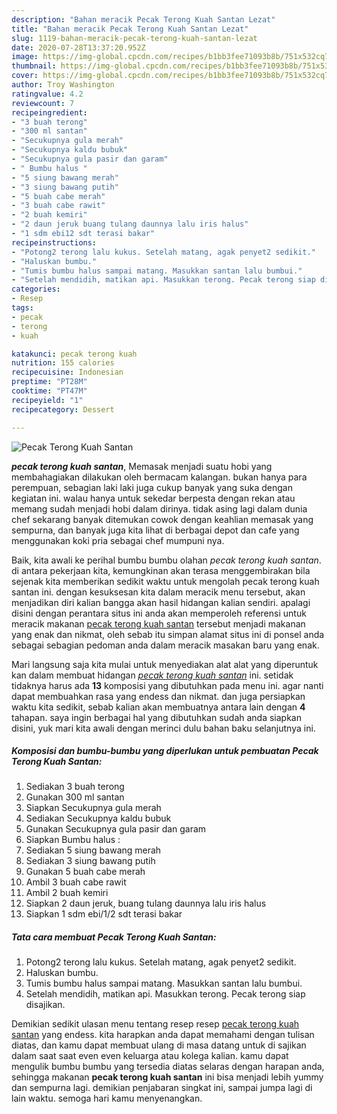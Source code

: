 ```yaml
---
description: "Bahan meracik Pecak Terong Kuah Santan Lezat"
title: "Bahan meracik Pecak Terong Kuah Santan Lezat"
slug: 1119-bahan-meracik-pecak-terong-kuah-santan-lezat
date: 2020-07-28T13:37:20.952Z
image: https://img-global.cpcdn.com/recipes/b1bb3fee71093b8b/751x532cq70/pecak-terong-kuah-santan-foto-resep-utama.jpg
thumbnail: https://img-global.cpcdn.com/recipes/b1bb3fee71093b8b/751x532cq70/pecak-terong-kuah-santan-foto-resep-utama.jpg
cover: https://img-global.cpcdn.com/recipes/b1bb3fee71093b8b/751x532cq70/pecak-terong-kuah-santan-foto-resep-utama.jpg
author: Troy Washington
ratingvalue: 4.2
reviewcount: 7
recipeingredient:
- "3 buah terong"
- "300 ml santan"
- "Secukupnya gula merah"
- "Secukupnya kaldu bubuk"
- "Secukupnya gula pasir dan garam"
- " Bumbu halus "
- "5 siung bawang merah"
- "3 siung bawang putih"
- "5 buah cabe merah"
- "3 buah cabe rawit"
- "2 buah kemiri"
- "2 daun jeruk buang tulang daunnya lalu iris halus"
- "1 sdm ebi12 sdt terasi bakar"
recipeinstructions:
- "Potong2 terong lalu kukus. Setelah matang, agak penyet2 sedikit."
- "Haluskan bumbu."
- "Tumis bumbu halus sampai matang. Masukkan santan lalu bumbui."
- "Setelah mendidih, matikan api. Masukkan terong. Pecak terong siap disajikan."
categories:
- Resep
tags:
- pecak
- terong
- kuah

katakunci: pecak terong kuah 
nutrition: 155 calories
recipecuisine: Indonesian
preptime: "PT28M"
cooktime: "PT47M"
recipeyield: "1"
recipecategory: Dessert

---
```



![Pecak Terong Kuah Santan](https://img-global.cpcdn.com/recipes/b1bb3fee71093b8b/751x532cq70/pecak-terong-kuah-santan-foto-resep-utama.jpg)

<b><i>pecak terong kuah santan</i></b>, Memasak menjadi suatu hobi yang membahagiakan dilakukan oleh bermacam kalangan. bukan hanya para perempuan, sebagian laki laki juga cukup banyak yang suka dengan kegiatan ini. walau hanya untuk sekedar berpesta dengan rekan atau memang sudah menjadi hobi dalam dirinya. tidak asing lagi dalam dunia chef sekarang banyak ditemukan cowok dengan keahlian memasak yang sempurna, dan banyak juga kita lihat di berbagai depot dan cafe yang menggunakan koki pria sebagai chef mumpuni nya.

Baik, kita awali ke perihal bumbu bumbu olahan <i>pecak terong kuah santan</i>. di antara pekerjaan kita, kemungkinan akan terasa menggembirakan bila sejenak kita memberikan sedikit waktu untuk mengolah pecak terong kuah santan ini. dengan kesuksesan kita dalam meracik menu tersebut, akan menjadikan diri kalian bangga akan hasil hidangan kalian sendiri. apalagi disini dengan perantara situs ini anda akan memperoleh referensi untuk meracik makanan <u>pecak terong kuah santan</u> tersebut menjadi makanan yang enak dan nikmat, oleh sebab itu simpan alamat situs ini di ponsel anda sebagai sebagian pedoman anda dalam meracik masakan baru yang enak.




Mari langsung saja kita mulai untuk menyediakan alat alat yang diperuntuk kan dalam membuat hidangan <u><i>pecak terong kuah santan</i></u> ini. setidak tidaknya harus ada <b>13</b> komposisi yang dibutuhkan pada menu ini. agar nanti dapat membuahkan rasa yang endess dan nikmat. dan juga persiapkan waktu kita sedikit, sebab kalian akan membuatnya antara lain dengan <b>4</b> tahapan. saya ingin berbagai hal yang dibutuhkan sudah anda siapkan disini, yuk mari kita awali dengan merinci dulu bahan baku selanjutnya ini.

<!--inarticleads1-->

##### Komposisi dan bumbu-bumbu yang diperlukan untuk pembuatan Pecak Terong Kuah Santan:

1. Sediakan 3 buah terong
1. Gunakan 300 ml santan
1. Siapkan Secukupnya gula merah
1. Sediakan Secukupnya kaldu bubuk
1. Gunakan Secukupnya gula pasir dan garam
1. Siapkan  Bumbu halus :
1. Sediakan 5 siung bawang merah
1. Sediakan 3 siung bawang putih
1. Gunakan 5 buah cabe merah
1. Ambil 3 buah cabe rawit
1. Ambil 2 buah kemiri
1. Siapkan 2 daun jeruk, buang tulang daunnya lalu iris halus
1. Siapkan 1 sdm ebi/1/2 sdt terasi bakar




<!--inarticleads2-->

##### Tata cara membuat Pecak Terong Kuah Santan:

1. Potong2 terong lalu kukus. Setelah matang, agak penyet2 sedikit.
1. Haluskan bumbu.
1. Tumis bumbu halus sampai matang. Masukkan santan lalu bumbui.
1. Setelah mendidih, matikan api. Masukkan terong. Pecak terong siap disajikan.




Demikian sedikit ulasan menu tentang resep resep <u>pecak terong kuah santan</u> yang endess. kita harapkan anda dapat memahami dengan tulisan diatas, dan kamu dapat membuat ulang di masa datang untuk di sajikan dalam saat saat even even keluarga atau kolega kalian. kamu dapat mengulik bumbu bumbu yang tersedia diatas selaras dengan harapan anda, sehingga makanan <b>pecak terong kuah santan</b> ini bisa menjadi lebih yummy dan sempurna lagi. demikian penjabaran singkat ini, sampai jumpa lagi di lain waktu. semoga hari kamu menyenangkan.
